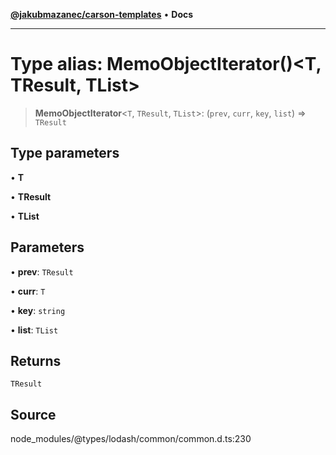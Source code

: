 [**@jakubmazanec/carson-templates**](../../../README.md) • **Docs**

---

# Type alias: MemoObjectIterator()\<T, TResult, TList\>

> **MemoObjectIterator**\<`T`, `TResult`, `TList`\>: (`prev`, `curr`, `key`, `list`) => `TResult`

## Type parameters

• **T**

• **TResult**

• **TList**

## Parameters

• **prev**: `TResult`

• **curr**: `T`

• **key**: `string`

• **list**: `TList`

## Returns

`TResult`

## Source

node_modules/@types/lodash/common/common.d.ts:230
